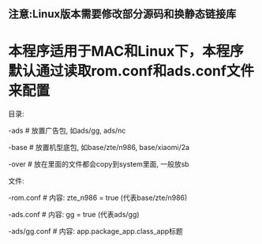 注意:Linux版本需要修改部分源码和换静态链接库
---------------

本程序适用于MAC和Linux下，本程序默认通过读取rom.conf和ads.conf文件来配置
===============
目录:

-ads    # 放置广告包, 如ads/gg, ads/nc

-base   # 放置机型底包, 如base/zte/n986, base/xiaomi/2a

-over   # 放在里面的文件都会copy到system里面, 一般放sb

文件:

-rom.conf # 内容: zte\_n986 = true (代表base/zte/n986)

-ads.conf # 内容: gg = true (代表ads/gg)

-ads/gg.conf # 内容: app.package\_app.class\_app标题
